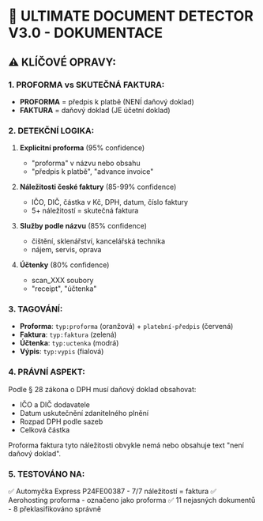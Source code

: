 
# 📄 ULTIMATE DOCUMENT DETECTOR V3.0 - DOKUMENTACE

## ⚠️ KLÍČOVÉ OPRAVY:

### 1. PROFORMA vs SKUTEČNÁ FAKTURA:
- **PROFORMA** = předpis k platbě (NENÍ daňový doklad)
- **FAKTURA** = daňový doklad (JE účetní doklad)

### 2. DETEKČNÍ LOGIKA:
1. **Explicitní proforma** (95% confidence)
   - "proforma" v názvu nebo obsahu
   - "předpis k platbě", "advance invoice"
   
2. **Náležitosti české faktury** (85-99% confidence)
   - IČO, DIČ, částka v Kč, DPH, datum, číslo faktury
   - 5+ náležitostí = skutečná faktura
   
3. **Služby podle názvu** (85% confidence)  
   - čištění, sklenářství, kancelářská technika
   - nájem, servis, oprava
   
4. **Účtenky** (80% confidence)
   - scan_XXX soubory
   - "receipt", "účtenka"

### 3. TAGOVÁNÍ:
- **Proforma**: `typ:proforma` (oranžová) + `platební-předpis` (červená)
- **Faktura**: `typ:faktura` (zelená)
- **Účtenka**: `typ:uctenka` (modrá)
- **Výpis**: `typ:vypis` (fialová)

### 4. PRÁVNÍ ASPEKT:
Podle § 28 zákona o DPH musí daňový doklad obsahovat:
- IČO a DIČ dodavatele
- Datum uskutečnění zdanitelného plnění
- Rozpad DPH podle sazeb
- Celková částka

Proforma faktura tyto náležitosti obvykle nemá nebo
obsahuje text "není daňový doklad".

### 5. TESTOVÁNO NA:
✅ Automyčka Express P24FE00387 - 7/7 náležitostí = faktura
✅ Aerohosting proforma - označeno jako proforma
✅ 11 nejasných dokumentů - 8 překlasifikováno správně
